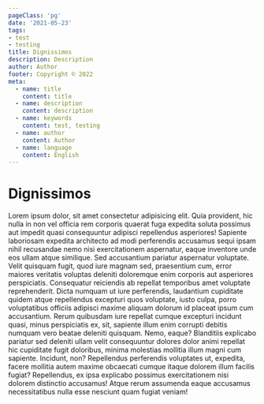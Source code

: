 ```yaml
---
pageClass: 'pg'
date: '2021-05-23'
tags:
- test
- testing
title: Dignissimos
description: Description
author: Author
footer: Copyright © 2022
meta:
  - name: title
    content: title
  - name: description
    content: description
  - name: keywords
    content: test, testing
  - name: author
    content: Author
  - name: language
    content: English
---
```


# Dignissimos

Lorem ipsum dolor, sit amet consectetur adipisicing elit. Quia provident, hic nulla in non vel officia rem corporis quaerat fuga expedita soluta possimus aut impedit quasi consequuntur adipisci repellendus asperiores! Sapiente laboriosam expedita architecto ad modi perferendis accusamus sequi ipsam nihil recusandae nemo nisi exercitationem aspernatur, eaque inventore unde eos ullam atque similique. Sed accusantium pariatur aspernatur voluptate. Velit quisquam fugit, quod iure magnam sed, praesentium cum, error maiores veritatis voluptas deleniti doloremque enim corporis aut asperiores perspiciatis. Consequatur reiciendis ab repellat temporibus amet voluptate reprehenderit. Dicta numquam ut iure perferendis, laudantium cupiditate quidem atque repellendus excepturi quos voluptate, iusto culpa, porro voluptatibus officiis adipisci maxime aliquam dolorum id placeat ipsum cum accusantium. Rerum quibusdam iure repellat cumque excepturi incidunt quasi, minus perspiciatis ex, sit, sapiente illum enim corrupti debitis numquam vero beatae deleniti quisquam. Nemo, eaque? Blanditiis explicabo pariatur sed deleniti ullam velit consequuntur dolores dolor animi repellat hic cupiditate fugit doloribus, minima molestias mollitia illum magni cum sapiente. Incidunt, non? Repellendus perferendis voluptates ut, expedita, facere mollitia autem maxime obcaecati cumque itaque dolorem illum facilis fugiat? Repellendus, ex ipsa explicabo possimus exercitationem nisi dolorem distinctio accusamus! Atque rerum assumenda eaque accusamus necessitatibus nulla esse nesciunt quam fugiat veniam!

<style lang="sass">
.pg
</style>
